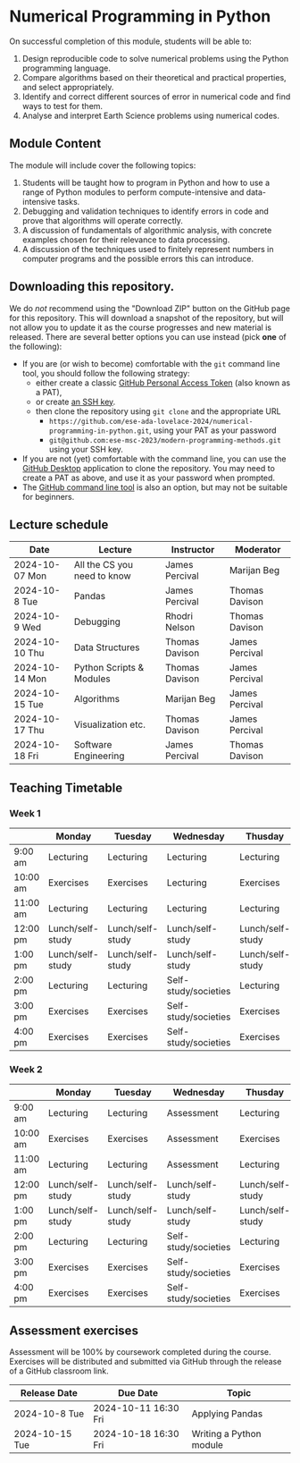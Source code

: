 # Numerical Programming in Python

On successful completion of this module, students will be able to:
1.	Design reproducible code to solve numerical problems using the Python programming language.
2.	Compare algorithms based on their theoretical and practical properties, and select appropriately.
3.	Identify and correct different sources of error in numerical code and find ways to test for them.
4.	Analyse and interpret Earth Science problems using numerical codes.

## Module Content

The module will include cover the following topics:
1.	Students will be taught how to program in Python and how to use a range of Python modules to perform compute-intensive and data-intensive tasks. 
2.	Debugging and validation techniques to identify errors in code and prove that algorithms will operate correctly.
3.	A discussion of fundamentals of algorithmic analysis, with concrete examples chosen for their relevance to data processing.
4.	A discussion of the techniques used to finitely represent numbers in computer programs and the possible errors this can introduce.

## Downloading this repository.

We do *not* recommend using the "Download ZIP" button on the GitHub page for this repository. This will download a snapshot of the repository, but will not allow you to update it as the course progresses and new material is released. There are several better options you can use instead (pick **one** of the following):

- If you are (or wish to become) comfortable with the `git` command line tool, you should follow the following strategy:
   - either create a classic [GitHub Personal Access Token](https://docs.github.com/en/github/authenticating-to-github/creating-a-personal-access-token) (also known as a PAT),
   - or create [an SSH key](https://docs.github.com/en/github/authenticating-to-github/connecting-to-github-with-ssh).
   - then clone the repository using `git clone` and the appropriate URL
      - `https://github.com/ese-ada-lovelace-2024/numerical-programming-in-python.git`, using your PAT as your password
      - `git@github.com:ese-msc-2023/modern-programming-methods.git` using your SSH key.
- If you are not (yet) comfortable with the command line, you can use the [GitHub Desktop](https://desktop.github.com/) application to clone the repository. You may need to create a PAT as above, and use it as your password when prompted.
- The [GitHub command line tool](https://cli.github.com/) is also an option, but may not be suitable for beginners.


## Lecture schedule

|Date                      | Lecture                             |Instructor  |Moderator   |
|--------------------------|-------------------------------------|------------|------------|
|2024-10-07 Mon | All the CS you need to know| James Percival|Marijan Beg|
|2024-10-8 Tue | Pandas| James Percival | Thomas Davison |
|2024-10-9  Wed | Debugging | Rhodri Nelson | Thomas Davison|
|2024-10-10 Thu | Data Structures| Thomas Davison | James Percival |
|2024-10-14 Mon | Python Scripts & Modules | Thomas Davison | James Percival|
|2024-10-15 Tue | Algorithms|Marijan Beg| James Percival|
|2024-10-17 Thu | Visualization etc.|Thomas Davison| James Percival |
|2024-10-18 Fri | Software Engineering |James Percival| Thomas Davison |

## Teaching Timetable

### Week 1

||Monday|Tuesday|Wednesday|Thusday|Friday|
|---|---|---|---|---|---|
|9:00 am| Lecturing | Lecturing | Lecturing | Lecturing| Assessment|
|10:00 am| Exercises | Exercises | Lecturing | Exercises | Assessment |
|11:00 am| Lecturing |Lecturing | Lecturing | Lecturing| Assessment|
|12:00 pm| Lunch/self-study| Lunch/self-study| Lunch/self-study| Lunch/self-study| Lunch/self-study|
|1:00 pm| Lunch/self-study| Lunch/self-study| Lunch/self-study| Lunch/self-study| Lunch/self-study|
|2:00 pm| Lecturing | Lecturing | Self-study/societies | Lecturing| Assessment|
|3:00 pm| Exercises | Exercises | Self-study/societies | Exercises | Assessment |
|4:00 pm| Exercises | Exercises | Self-study/societies | Exercises | Assessment |

### Week 2

||Monday|Tuesday|Wednesday|Thusday|Friday|
|---|---|---|---|---|---|
|9:00 am| Lecturing | Lecturing | Assessment | Lecturing| Lecturing|
|10:00 am| Exercises | Exercises | Assessment | Exercises | Lecturing |
|11:00 am| Lecturing |Lecturing | Assessment | Lecturing| Lecturing|
|12:00 pm| Lunch/self-study| Lunch/self-study| Lunch/self-study| Lunch/self-study| Lunch/self-study|
|1:00 pm| Lunch/self-study| Lunch/self-study| Lunch/self-study| Lunch/self-study| Lunch/self-study|
|2:00 pm| Lecturing | Lecturing | Self-study/societies | Lecturing| Assessment|
|3:00 pm| Exercises | Exercises | Self-study/societies | Exercises | Assessment |
|4:00 pm| Exercises | Exercises | Self-study/societies | Exercises | Assessment |

## Assessment exercises

Assessment will be 100% by coursework completed during the course. Exercises will be distributed and submitted via GitHub through the release of a GitHub classroom link.

|Release Date  | Due Date            | Topic                             |
|--------------|---------------------|-----------------------------------|
|2024-10-8 Tue| 2024-10-11 16:30 Fri| Applying Pandas|
|2024-10-15 Tue| 2024-10-18 16:30 Fri| Writing a Python module|
